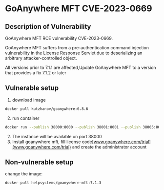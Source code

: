 # GoAnywhere MFT CVE-2023-0669

## Description of Vulnerability

GoAnywhere MFT RCE vulnerability CVE-2023-0669.

GoAnywhere MFT suffers from a pre-authentication command injection vulnerability in the License Response Servlet due to
deserializing an arbitrary attacker-controlled object.

All versions prior to 7.1.1 are affected,Update GoAnywhere MFT to a version that provides a fix 7.1.2 or later
## Vulnerable setup

1. download image

```sh
docker pull kutzhanov/goanywhere:6.8.6
```

2. run container

```sh
docker run --publish 38000:8000 --publish 38001:8001 --publish 38005:8005 --publish 38006:8006 --publish 38009:8009 --publish 38010:8010 --publish 38443:8443 --publish 38021:8021 --publish 38022:8022 --publish 32001-32300:32001-32300 --publish 34434:4434 --publish 34121:2121 --publish 39909:9909 --publish 34222:2222  --publish 36330:6330 --publish 35005:5005  --name my_mft_6_8_6 kutzhanov/goanywhere:6.8.6
```

2. The instance will be available on port 38000
3. Install goanywhere mft, fill license code[www.goanywhere.com/trial](www.goanywhere.com/trial) and create the
   administrator account

## Non-vulnerable setup

change the image:

```sh
docker pull helpsystems/goanywhere-mft:7.1.3
```
